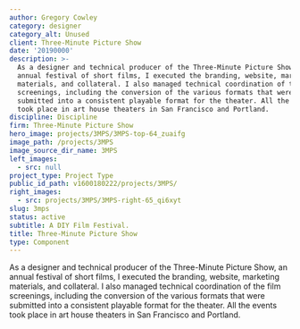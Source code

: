 ```yaml
---
author: Gregory Cowley
category: designer
category_alt: Unused
client: Three-Minute Picture Show
date: '20190000'
description: >-
  As a designer and technical producer of the Three-Minute Picture Show, an
  annual festival of short films, I executed the branding, website, marketing
  materials, and collateral. I also managed technical coordination of the film
  screenings, including the conversion of the various formats that were
  submitted into a consistent playable format for the theater. All the events
  took place in art house theaters in San Francisco and Portland.
discipline: Discipline
firm: Three-Minute Picture Show
hero_image: projects/3MPS/3MPS-top-64_zuaifg
image_path: /projects/3MPS
image_source_dir_name: 3MPS
left_images:
  - src: null
project_type: Project Type
public_id_path: v1600180222/projects/3MPS/
right_images:
  - src: projects/3MPS/3MPS-right-65_qi6xyt
slug: 3mps
status: active
subtitle: A DIY Film Festival.
title: Three-Minute Picture Show
type: Component
---
```

As a designer and technical producer of the Three-Minute Picture Show, an annual festival of short films, I executed the branding, website, marketing materials, and collateral. I also managed technical coordination of the film screenings, including the conversion of the various formats that were submitted into a consistent playable format for the theater. All the events took place in art house theaters in San Francisco and Portland.
